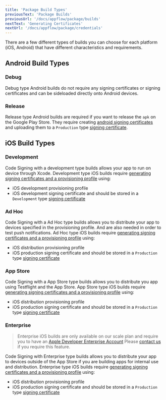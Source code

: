 ```yaml
---
title: 'Package Build Types'
previousText: 'Package Builds'
previousUrl: '/docs/appflow/package/builds'
nextText: 'Generating Certificates'
nextUrl: '/docs/appflow/package/credentials'
---
```


There are a few different types of builds you can choose for each platform (iOS, Android) that have different characteristics and requirements.

## Android Build Types

### Debug

Debug type Android builds do not require any signing certificates or signing certificates and can be sideloaded directly onto Android devices.

### Release

Release type Android builds are required if you want to release the `apk` on the Google Play Store. They require creating [android signing certificates](/docs/appflow/package/credentials#android-credentials) and uploading them to a `Production` type [signing certificate](/docs/appflow/package/adding-credentials#uploading-credentials).

## iOS Build Types

### Development

Code Signing with a development type builds allows your app to run on device through Xcode. Development type iOS builds require [generating signing certificates and a provisioning profile](/docs/appflow/package/credentials#android-credentials) using:

* iOS development provisioning profile
* iOS development signing certificate and should be stored in a `Development` type [signing certificate](/docs/appflow/package/adding-credentials#uploading-credentials)

### Ad Hoc

Code Signing with a Ad Hoc type builds allows you to distribute your app to devices specified in the provisioning profile. And are also needed in order to test push notifications. Ad Hoc type iOS builds require [generating signing certificates and a provisioning profile](/docs/appflow/package/credentials#android-credentials) using:

* iOS distribution provisioning profile
* iOS production signing certificate and should be stored in a `Production` type [signing certificate](/docs/appflow/package/adding-credentials#uploading-credentials)

### App Store

Code Signing with a App Store type builds allows you to distribute you app using Testflight and the App Store. App Store type iOS builds require [generating signing certificates and a provisioning profile](/docs/appflow/package/credentials#android-credentials) using:

* iOS distribution provisioning profile
* iOS production signing certificate and should be stored in a `Production` type [signing certificate](/docs/appflow/package/adding-credentials#uploading-credentials)

### Enterprise

<blockquote>
  <p>Enterprise iOS builds are only available on our scale plan and require you to have an
  <a href="https://developer.apple.com/programs/enterprise/" target="_blank">Apple Developer Enterprise Account</a>
  Please <a href="/sales">contact us</a> if you require this feature.</p>
</blockquote>

Code Signing with Enterprise type builds allows you to distribute your app to devices outside of the App Store if you are building apps for internal use and distribution. Enterprise type iOS builds require [generating signing certificates and a provisioning profile](/docs/appflow/package/credentials#android-credentials) using:

* iOS distribution provisioning profile
* iOS production signing certificate and should be stored in a `Production` type [signing certificate](/docs/appflow/package/adding-credentials#uploading-credentials)
